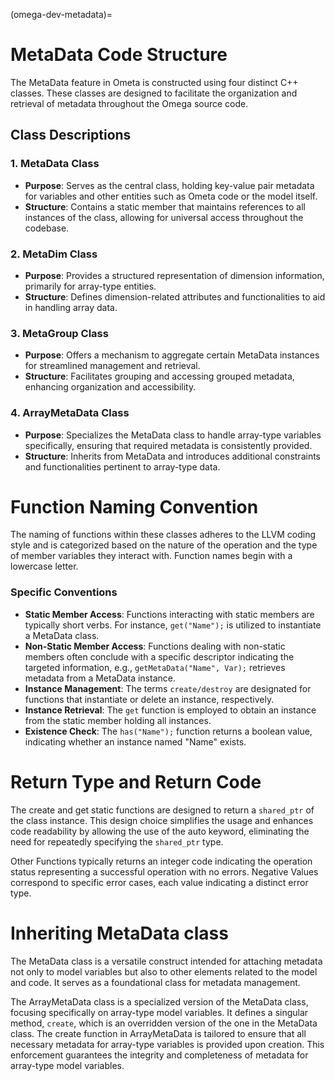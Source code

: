 (omega-dev-metadata)=

# MetaData Code Structure

The MetaData feature in Ometa is constructed using four distinct C++ classes.
These classes are designed to facilitate the organization and retrieval of
metadata throughout the Omega source code. 

## Class Descriptions

### 1. MetaData Class
- **Purpose**: Serves as the central class, holding key-value pair metadata
               for variables and other entities such as Ometa code or
               the model itself.
- **Structure**: Contains a static member that maintains references to all
               instances of the class, allowing for universal access
               throughout the codebase.

### 2. MetaDim Class
- **Purpose**: Provides a structured representation of dimension information,
               primarily for array-type entities.
- **Structure**: Defines dimension-related attributes and functionalities to
               aid in handling array data.

### 3. MetaGroup Class
- **Purpose**: Offers a mechanism to aggregate certain MetaData instances for
               streamlined management and retrieval.
- **Structure**: Facilitates grouping and accessing grouped metadata,
               enhancing organization and accessibility.

### 4. ArrayMetaData Class
- **Purpose**: Specializes the MetaData class to handle array-type variables
               specifically, ensuring that required metadata is consistently
               provided.
- **Structure**: Inherits from MetaData and introduces additional constraints
               and functionalities pertinent to array-type data.

# Function Naming Convention
The naming of functions within these classes adheres to the LLVM coding style
and is categorized based on the nature of the operation and the type of member
variables they interact with. Function names begin with a lowercase letter.

### Specific Conventions
- **Static Member Access**: Functions interacting with static members are
               typically short verbs. For instance, `get("Name");` is utilized
               to instantiate a MetaData class.
- **Non-Static Member Access**: Functions dealing with non-static members often
               conclude with a specific descriptor indicating the targeted
               information, e.g., `getMetaData("Name", Var);` retrieves
               metadata from a MetaData instance.
- **Instance Management**: The terms `create/destroy` are designated for
               functions that instantiate or delete an instance, respectively.
- **Instance Retrieval**: The `get` function is employed to obtain an instance
               from the static member holding all instances.
- **Existence Check**: The `has("Name");` function returns a boolean value,
               indicating whether an instance named "Name" exists.

# Return Type and Return Code

The create and get static functions are designed to return a `shared_ptr` of
the class instance. This design choice simplifies the usage and enhances
code readability by allowing the use of the auto keyword, eliminating the
need for repeatedly specifying the `shared_ptr` type.

Other Functions typically returns an integer code indicating the operation
status representing a successful operation with no errors. Negative Values
correspond to specific error cases, each value indicating a distinct error
type.

# Inheriting MetaData class

The MetaData class is a versatile construct intended for attaching metadata
not only to model variables but also to other elements related to the model
and code. It serves as a foundational class for metadata management.

The ArrayMetaData class is a specialized version of the MetaData class,
focusing specifically on array-type model variables. It defines a singular
method, `create`, which is an overridden version of the one in the MetaData
class. The create function in ArrayMetaData is tailored to ensure that all
necessary metadata for array-type variables is provided upon creation.
This enforcement guarantees the integrity and completeness of metadata
for array-type model variables.
